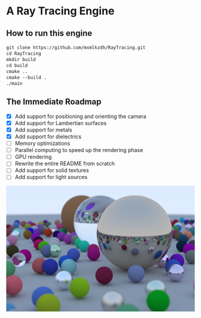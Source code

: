 # A Ray Tracing Engine
## How to run this engine
```
git clone https://github.com/mxmlkzdh/RayTracing.git
cd RayTracing
mkdir build
cd build
cmake ..
cmake --build .
./main
```
## The Immediate Roadmap
- [x] Add support for positioning and orienting the camera
- [x] Add support for Lambertian surfaces
- [x] Add support for metals
- [x] Add support for dielectrics
- [ ] Memory optimizations
- [ ] Parallel computing to speed up the rendering phase
- [ ] GPU rendering
- [ ] Rewrite the entire README from scratch
- [ ] Add support for solid textures
- [ ] Add support for light sources

![Ray Tracing 101](data/output_final.jpg)
